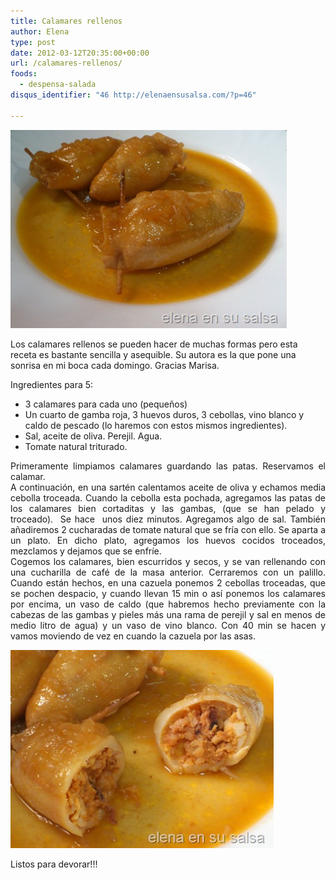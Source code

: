```yaml
---
title: Calamares rellenos
author: Elena
type: post
date: 2012-03-12T20:35:00+00:00
url: /calamares-rellenos/
foods:
  - despensa-salada
disqus_identifier: "46 http://elenaensusalsa.com/?p=46"

---
```

[<img style="display: inline; border: 0px;" title="DSC_0093" src="/2018/03/DSC_0093_thumb-25255B3-25255D.jpg" alt="DSC_0093" width="442" height="317" border="0" />][1]

Los calamares rellenos se pueden hacer de muchas formas pero esta receta es bastante sencilla y asequible. Su autora es la que pone una sonrisa en mi boca cada domingo. Gracias Marisa.

Ingredientes para 5:

  * 3 calamares para cada uno (pequeños)
  * Un cuarto de gamba roja, 3 huevos duros, 3 cebollas, vino blanco y caldo de pescado (lo haremos con estos mismos ingredientes).
  * Sal, aceite de oliva. Perejil. Agua.
  * Tomate natural triturado.

<p align="justify">
  Primeramente limpiamos calamares guardando las patas. Reservamos el calamar.<br /> A continuación, en una sartén calentamos aceite de oliva y echamos media cebolla troceada. Cuando la cebolla esta pochada, agregamos las patas de los calamares bien cortaditas y las gambas, (que se han pelado y troceado).  Se hace  unos diez minutos. Agregamos algo de sal. También añadiremos 2 cucharadas de tomate natural que se fría con ello. Se aparta a un plato. En dicho plato, agregamos los huevos cocidos troceados, mezclamos y dejamos que se enfríe.<br /> Cogemos los calamares, bien escurridos y secos, y se van rellenando con una cucharilla de café de la masa anterior. Cerraremos con un palillo. Cuando están hechos, en una cazuela ponemos 2 cebollas troceadas, que se pochen despacio, y cuando llevan 15 min o así ponemos los calamares por encima, un vaso de caldo (que habremos hecho previamente con la cabezas de las gambas y pieles más una rama de perejil y sal en menos de medio litro de agua) y un vaso de vino blanco. Con 40 min se hacen y vamos moviendo de vez en cuando la cazuela por las asas.
</p>

<p align="justify">
  <a href="/2018/03/DSC_0096_thumb-25255B3-25255D.jpg"><img style="display: inline; border: 0px;" title="DSC_0096" src="/2018/03/DSC_0096_thumb-25255B3-25255D.jpg" alt="DSC_0096" width="421" height="317" border="0" /></a>
</p>

Listos para devorar!!!

 [1]: /2018/03/DSC_0093_thumb-25255B3-25255D.jpg

